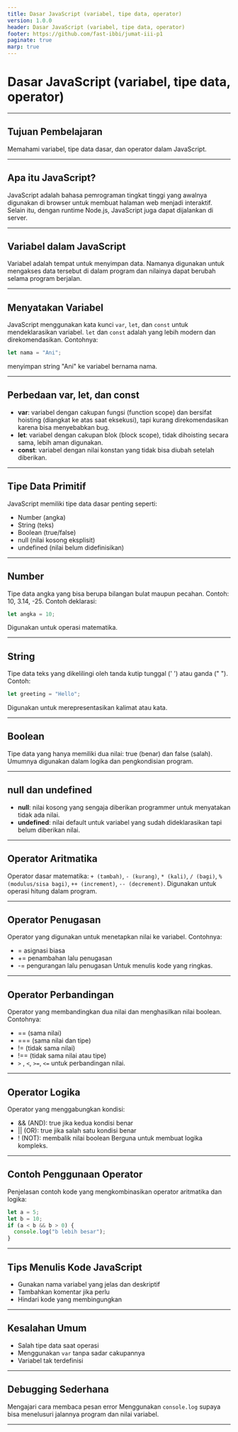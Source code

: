 ```yaml
---
title: Dasar JavaScript (variabel, tipe data, operator)
version: 1.0.0
header: Dasar JavaScript (variabel, tipe data, operator)
footer: https://github.com/fast-ibbi/jumat-iii-p1
paginate: true
marp: true
---
```


<!--
_class: lead
_paginate: skip
-->

# Dasar JavaScript (variabel, tipe data, operator)

---

## Tujuan Pembelajaran

Memahami variabel, tipe data dasar, dan operator dalam JavaScript.

---

## Apa itu JavaScript?

JavaScript adalah bahasa pemrograman tingkat tinggi yang awalnya digunakan di browser untuk membuat halaman web menjadi interaktif.
Selain itu, dengan runtime Node.js, JavaScript juga dapat dijalankan di server.

---

## Variabel dalam JavaScript

Variabel adalah tempat untuk menyimpan data. Namanya digunakan untuk mengakses data tersebut di dalam program dan nilainya dapat berubah selama program berjalan.

---

## Menyatakan Variabel

JavaScript menggunakan kata kunci `var`, `let`, dan `const` untuk mendeklarasikan variabel.
`let` dan `const` adalah yang lebih modern dan direkomendasikan.
Contohnya:

```js
let nama = "Ani";
```

menyimpan string "Ani" ke variabel bernama nama.

---

## Perbedaan var, let, dan const

- **var**: variabel dengan cakupan fungsi (function scope) dan bersifat hoisting (diangkat ke atas saat eksekusi), tapi kurang direkomendasikan karena bisa menyebabkan bug.
- **let**: variabel dengan cakupan blok (block scope), tidak dihoisting secara sama, lebih aman digunakan.
- **const**: variabel dengan nilai konstan yang tidak bisa diubah setelah diberikan.

---

## Tipe Data Primitif

JavaScript memiliki tipe data dasar penting seperti:

- Number (angka)
- String (teks)
- Boolean (true/false)
- null (nilai kosong eksplisit)
- undefined (nilai belum didefinisikan)

---

## Number

Tipe data angka yang bisa berupa bilangan bulat maupun pecahan.
Contoh: 10, 3.14, -25.
Contoh deklarasi:

```js
let angka = 10;
```

Digunakan untuk operasi matematika.

---

## String

Tipe data teks yang dikelilingi oleh tanda kutip tunggal (' ') atau ganda (" ").
Contoh:

```js
let greeting = "Hello";
```

Digunakan untuk merepresentasikan kalimat atau kata.

---

## Boolean

Tipe data yang hanya memiliki dua nilai: true (benar) dan false (salah).
Umumnya digunakan dalam logika dan pengkondisian program.

---

## null dan undefined

- **null**: nilai kosong yang sengaja diberikan programmer untuk menyatakan tidak ada nilai.
- **undefined**: nilai default untuk variabel yang sudah dideklarasikan tapi belum diberikan nilai.

---

## Operator Aritmatika

Operator dasar matematika: `+ (tambah)`, `- (kurang)`, `* (kali)`, `/ (bagi)`, `% (modulus/sisa bagi)`, `++ (increment)`, `-- (decrement)`.
Digunakan untuk operasi hitung dalam program.

---

## Operator Penugasan

Operator yang digunakan untuk menetapkan nilai ke variabel.
Contohnya:

- = asignasi biasa
- += penambahan lalu penugasan
- -= pengurangan lalu penugasan
  Untuk menulis kode yang ringkas.

---

## Operator Perbandingan

Operator yang membandingkan dua nilai dan menghasilkan nilai boolean.
Contohnya:

- == (sama nilai)
- === (sama nilai dan tipe)
- != (tidak sama nilai)
- !== (tidak sama nilai atau tipe)
- `>` , `<`, `>=`, `<=` untuk perbandingan nilai.

---

## Operator Logika

Operator yang menggabungkan kondisi:

- && (AND): true jika kedua kondisi benar
- || (OR): true jika salah satu kondisi benar
- ! (NOT): membalik nilai boolean
  Berguna untuk membuat logika kompleks.

---

## Contoh Penggunaan Operator

Penjelasan contoh kode yang mengkombinasikan operator aritmatika dan logika:

```js
let a = 5;
let b = 10;
if (a < b && b > 0) {
  console.log("b lebih besar");
}
```

---

## Tips Menulis Kode JavaScript

- Gunakan nama variabel yang jelas dan deskriptif
- Tambahkan komentar jika perlu
- Hindari kode yang membingungkan

---

## Kesalahan Umum

- Salah tipe data saat operasi
- Menggunakan `var` tanpa sadar cakupannya
- Variabel tak terdefinisi

---

## Debugging Sederhana

Mengajari cara membaca pesan error
Menggunakan `console.log` supaya bisa menelusuri jalannya program dan nilai variabel.

---

<!-- ## Soal Praktik

---

## Soal 1: Variabel dan Tipe Data

Buatlah program JavaScript yang:

1. Mendeklarasikan variabel `nama` dengan tipe string berisi nama Anda
2. Mendeklarasikan variabel `umur` dengan tipe number berisi umur Anda
3. Mendeklarasikan variabel `mahasiswa` dengan tipe boolean bernilai `true`
4. Tampilkan ketiga variabel tersebut menggunakan `console.log`

---

## Soal 2: Operator Aritmatika

Buatlah program yang:

1. Deklarasikan dua variabel `angka1 = 15` dan `angka2 = 4`
2. Hitung dan tampilkan hasil dari:
   - Penjumlahan
   - Pengurangan
   - Perkalian
   - Pembagian
   - Modulus (sisa bagi)
3. Gunakan `console.log` untuk menampilkan setiap hasil operasi

---

## Soal 3: Operator Perbandingan

Diberikan dua variabel:

```js
let nilai1 = 85;
let nilai2 = "85";
```

Buatlah program yang menampilkan hasil perbandingan:

1. `nilai1 == nilai2`
2. `nilai1 === nilai2`
3. `nilai1 > 80`
4. `nilai2 >= 85`
   Jelaskan mengapa hasilnya berbeda pada poin 1 dan 2!

---

## Soal 4: Operator Logika

Buatlah program yang memeriksa kelulusan mahasiswa dengan kriteria:

1. Deklarasikan variabel `nilaiUTS = 75`, `nilaiUAS = 80`, `absensi = 90`
2. Mahasiswa lulus jika:
   - Nilai UTS >= 70 DAN nilai UAS >= 70 DAN absensi >= 80
3. Gunakan operator logika untuk memeriksa kondisi tersebut
4. Tampilkan "LULUS" atau "TIDAK LULUS" sesuai hasil

---

## Soal 5: Kombinasi Operator

Buatlah kalkulator sederhana yang:

1. Mendeklarasikan variabel `bilangan1 = 20` dan `bilangan2 = 8`
2. Hitung rata-rata dari kedua bilangan
3. Periksa apakah rata-rata tersebut:
   - Lebih dari 10 DAN kurang dari 20
   - Sama dengan 14
4. Tampilkan hasil perhitungan dan hasil pemeriksaan kondisi
5. Gunakan operator penugasan `+=` untuk menambah nilai `bilangan1` sebesar 5
 -->
